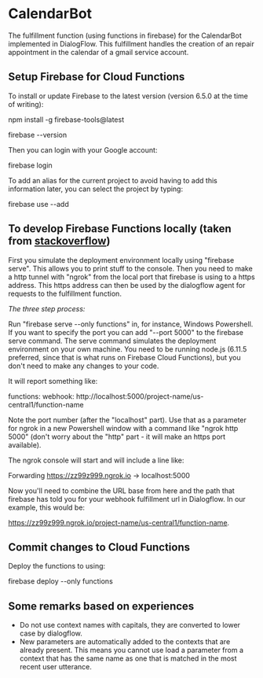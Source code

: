 # CalendarBot
The fulfillment function (using functions in firebase) for the CalendarBot implemented in DialogFlow. This fulfillment handles the creation of an repair appointment in the calendar of a gmail service account.


## Setup Firebase for Cloud Functions
To install or update Firebase to the latest version (version 6.5.0 at the time of writing):

npm install -g firebase-tools@latest

firebase --version

Then you can login with your Google account: 

firebase login

To add an alias for the current project to avoid having to add this information later, you can select the project by typing:

firebase use --add


## To develop Firebase Functions locally (taken from [stackoverflow](https://stackoverflow.com/questions/48981817/actions-on-google-ngrok-running-fulfillment-locally))
First you simulate the deployment environment locally using "firebase serve". This allows you to print stuff to the console. Then you need to make a http tunnel with "ngrok" from the local port that firebase is using to a https address. This https address can then be used by the dialogflow agent for requests to the fulfillment function. 

*The three step process:*

Run "firebase serve --only functions" in, for instance, Windows Powershell. If you want to specify the port you can add "--port 5000" to the firebase serve command. The serve command simulates the deployment environment on your own machine. You need to be running node.js (6.11.5 preferred, since that is what runs on Firebase Cloud Functions), but you don't need to make any changes to your code.

It will report something like:

functions: webhook: http://localhost:5000/project-name/us-central1/function-name

Note the port number (after the "localhost" part). Use that as a parameter for ngrok in a new Powershell window with a command like "ngrok http 5000" (don't worry about the "http" part - it will make an https port available).

The ngrok console will start and will include a line like:

Forwarding https://zz99z999.ngrok.io -> localhost:5000

Now you'll need to combine the URL base from here and the path that firebase has told you for your webhook fulfillment url in Dialogflow. In our example, this would be:

https://zz99z999.ngrok.io/project-name/us-central1/function-name.


## Commit changes to Cloud Functions
Deploy the functions to using:

firebase deploy --only functions

## Some remarks based on experiences
- Do not use context names with capitals, they are converted to lower case by dialogflow.
- New parameters are automatically added to the contexts that are already present. This means you cannot use load a parameter from a context that has the same name as one that is matched in the most recent user utterance.
